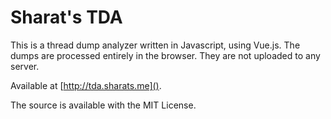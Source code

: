 # Sharat's TDA

This is a thread dump analyzer written in Javascript, using Vue.js. The dumps are processed entirely in the browser. 
They are not uploaded to any server.

Available at [http://tda.sharats.me]().

The source is available with the MIT License.
